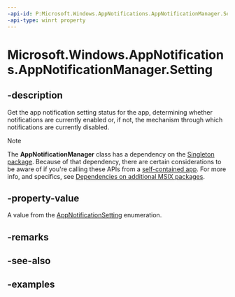 ```yaml
---
-api-id: P:Microsoft.Windows.AppNotifications.AppNotificationManager.Setting
-api-type: winrt property
---
```


# Microsoft.Windows.AppNotifications.AppNotificationManager.Setting

<!--
public Microsoft.Windows.AppNotifications.AppNotificationSetting Setting { get; }
-->

## -description

Get the app notification setting status for the app, determining whether notifications are currently enabled or, if not, the mechanism through which notifications are currently disabled.

> [!NOTE]
> The **AppNotificationManager** class has a dependency on the [Singleton package](/windows/apps/windows-app-sdk/deployment-architecture#singleton-package). Because of that dependency, there are certain considerations to be aware of if you're calling these APIs from a [self-contained app](/windows/apps/package-and-deploy/deploy-overview). For more info, and specifics, see [Dependencies on additional MSIX packages](/windows/apps/package-and-deploy/self-contained-deploy/deploy-self-contained-apps#dependencies-on-additional-msix-packages).

## -property-value

A value from the [AppNotificationSetting](xref:Microsoft.Windows.AppNotifications.AppNotificationSetting) enumeration.

## -remarks

## -see-also

## -examples
